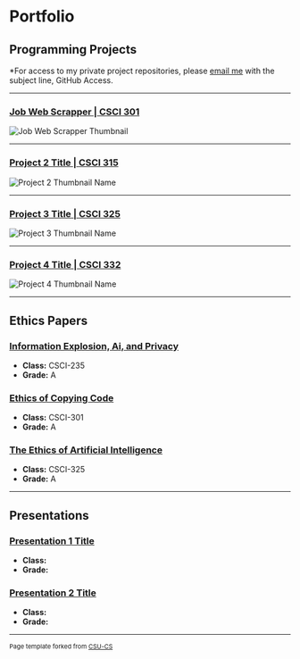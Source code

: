 Portfolio
=========

Programming Projects
--------------------

*For access to my private project repositories, please [email me](mailto:gjtiradorobles@csustudent.net?subject=GitHub%20Access) with the subject line, GitHub Access.

---
### [Job Web Scrapper | CSCI 301](csci301Project.md)

![Job Web Scrapper Thumbnail](images/dummy_thumbnail.jpg)

---
### [Project 2 Title | CSCI 315](project1)

![Project 2 Thumbnail Name](images/dummy_thumbnail.jpg)

---
### [Project 3 Title | CSCI 325](project1)

![Project 3 Thumbnail Name](images/dummy_thumbnail.jpg)

---
### [Project 4 Title | CSCI 332](project1)

![Project 4 Thumbnail Name](images/dummy_thumbnail.jpg)

---

Ethics Papers
-------------

### [Information Explosion, Ai, and Privacy](/pdf/Gabriel_Tirado_Ethics_Paper_CSCI235.pdf)

-   **Class:** CSCI-235 
-   **Grade:** A

### [Ethics of Copying Code](/pdf/Gabriel_Tirado_Ethics_Paper_CSCI301.pdf)

-   **Class:** CSCI-301
-   **Grade:** A

### [The Ethics of Artificial Intelligence](/pdf/Gabriel_Tirado_Ethics_Paper_CSCI325.pdf)

-   **Class:** CSCI-325
-   **Grade:** A

---

Presentations
-------------

### [Presentation 1 Title](/pdf/sample_presentation.pdf)

- **Class:** 
- **Grade:**


### [Presentation 2 Title](/pdf/sample_presentation.pdf)

- **Class:** 
- **Grade:**

---

<p style="font-size:11px">Page template forked from <a href="https://github.com/csu-cs/csci-portfolio">CSU-CS</a></p>
<!-- Remove above link if you don't want to attributive -->
